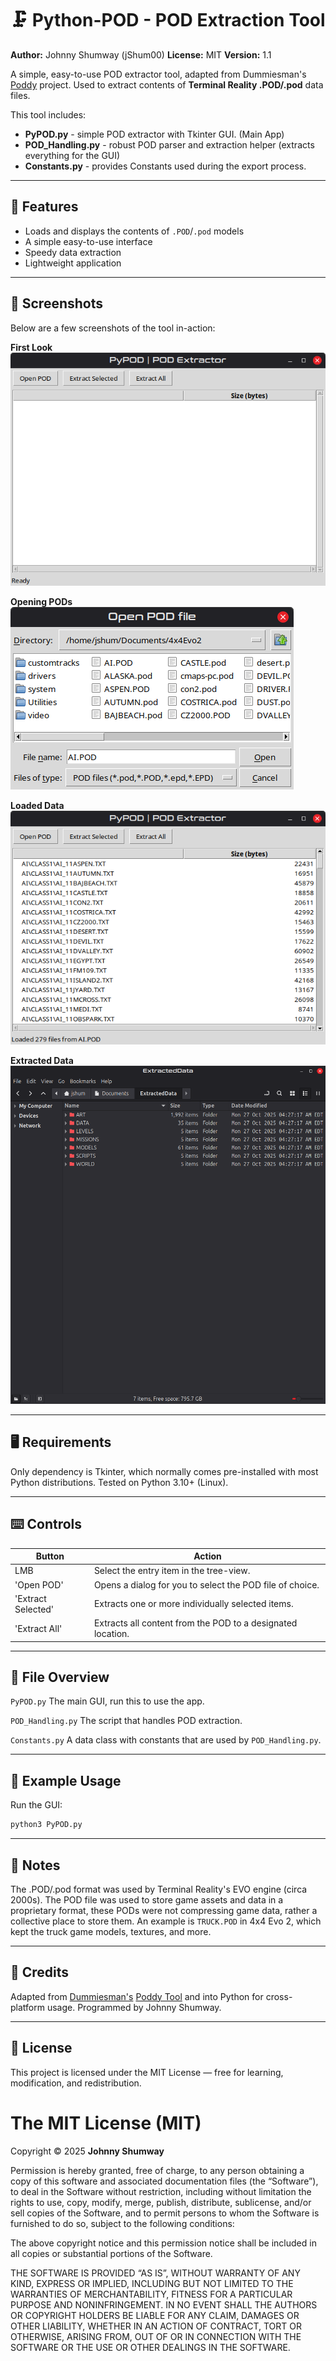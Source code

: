 # 🗜️ Python-POD - POD Extraction Tool
**Author:** Johnny Shumway (jShum00)
**License:** MIT
**Version:** 1.1

A simple, easy-to-use POD extractor tool, adapted from Dummiesman's [Poddy](https://github.com/Dummiesman/Poddy/tree/main/PODTool) project.
Used to extract contents of **Terminal Reality .POD/.pod** data files.

This tool includes:
- **PyPOD.py** - simple POD extractor with Tkinter GUI. (Main App)
- **POD_Handling.py** - robust POD parser and extraction helper (extracts everything for the GUI)
- **Constants.py** - provides Constants used during the export process.

---

## 🚀 Features
- Loads and displays the contents of `.POD`/`.pod` models
- A simple easy-to-use interface
- Speedy data extraction
- Lightweight application

---

## 📸 Screenshots
Below are a few screenshots of the tool in-action:

**First Look**<br />
![First look at PyPOD](./Screenshots/PyPOD-Start.png)

**Opening PODs**<br />
![Opening a POD](./Screenshots/PyPOD-OpenPOD.png)

**Loaded Data**<br />
![Data Loaded in PyPOD](./Screenshots/PyPOD-LoadedData.png)

**Extracted Data**<br />
![Data Extracted Example](./Screenshots/PyPOD-ExtractedData-Example.png)


---

## 🖥️ Requirements

Only dependency is Tkinter, which normally comes pre-installed with most Python distributions.
Tested on Python 3.10+ (Linux).

---

## ⌨️ Controls
| Button             | Action                                                      |
|--------------------|-------------------------------------------------------------|
| LMB                | Select the entry item in the tree-view.                     |
| 'Open POD'         | Opens a dialog for you to select the POD file of choice.    |
| 'Extract Selected' | Extracts one or more individually selected items.           |
| 'Extract All'      | Extracts all content from the POD to a designated location. |

--- 

## 📁 File Overview

`PyPOD.py`
The main GUI, run this to use the app.

`POD_Handling.py`
The script that handles POD extraction.

`Constants.py`
A data class with constants that are used by `POD_Handling.py`.

---

## 🔧 Example Usage

Run the GUI:
```bash
python3 PyPOD.py
```

---

## 🧠 Notes
The .POD/.pod format was used by Terminal Reality's EVO engine (circa 2000s).
The POD file was used to store game assets and data in a proprietary format, 
these PODs were not compressing game data, rather a collective place to store them.
An example is `TRUCK.POD` in 4x4 Evo 2, which kept the truck game models, textures, and more.

---

## 🧬 Credits
Adapted from [Dummiesman's](https://github.com/Dummiesman/) [Poddy Tool](https://github.com/Dummiesman/Poddy/tree/main/PODTool) and into Python for cross-platform usage. Programmed by
Johnny Shumway.

---

## 📜 License
This project is licensed under the MIT License — free for learning, modification, and redistribution.

# The MIT License (MIT)
Copyright © 2025 **Johnny Shumway**

Permission is hereby granted, free of charge, to any person obtaining a copy of this software and associated documentation files (the “Software”), to deal in the Software without restriction, including without limitation the rights to use, copy, modify, merge, publish, distribute, sublicense, and/or sell copies of the Software, and to permit persons to whom the Software is furnished to do so, subject to the following conditions:

The above copyright notice and this permission notice shall be included in all copies or substantial portions of the Software.

THE SOFTWARE IS PROVIDED “AS IS”, WITHOUT WARRANTY OF ANY KIND, EXPRESS OR IMPLIED, INCLUDING BUT NOT LIMITED TO THE WARRANTIES OF MERCHANTABILITY, FITNESS FOR A PARTICULAR PURPOSE AND NONINFRINGEMENT. IN NO EVENT SHALL THE AUTHORS OR COPYRIGHT HOLDERS BE LIABLE FOR ANY CLAIM, DAMAGES OR OTHER LIABILITY, WHETHER IN AN ACTION OF CONTRACT, TORT OR OTHERWISE, ARISING FROM, OUT OF OR IN CONNECTION WITH THE SOFTWARE OR THE USE OR OTHER DEALINGS IN THE SOFTWARE.

